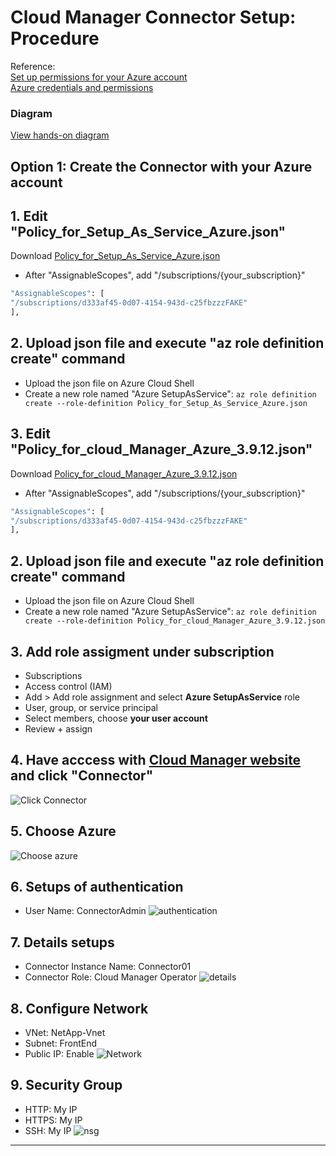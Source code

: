 # Cloud Manager Connector Setup: Procedure

Reference:\
[Set up permissions for your Azure account](https://docs.netapp.com/us-en/occm/task_creating_connectors_azure.html)\
[Azure credentials and permissions](https://docs.netapp.com/us-en/occm/concept_accounts_azure.html)


### Diagram
[View hands-on diagram](https://github.com/maysay1999/aad/blob/main/cvo/220117_hands-on_diagram_cvo.pdf)

## Option 1: Create the Connector with your Azure account

## 1. Edit "Policy_for_Setup_As_Service_Azure.json"
Download [Policy_for_Setup_As_Service_Azure.json](https://github.com/maysay1999/aad/blob/main/cvo/Policy_for_Setup_As_Service_Azure.json)
- After "AssignableScopes", add "/subscriptions/{your_subscription}"

```bash
"AssignableScopes": [
"/subscriptions/d333af45-0d07-4154-943d-c25fbzzzFAKE"
],
```

## 2. Upload json file and execute "az role definition create" command

- Upload the json file on Azure Cloud Shell
- Create a new role named "Azure SetupAsService": `az role definition create --role-definition Policy_for_Setup_As_Service_Azure.json`

## 3. Edit "Policy_for_cloud_Manager_Azure_3.9.12.json"
Download [Policy_for_cloud_Manager_Azure_3.9.12.json](https://github.com/maysay1999/aad/blob/main/cvo/Policy_for_cloud_Manager_Azure_3.9.12.json)
- After "AssignableScopes", add "/subscriptions/{your_subscription}"

```bash
"AssignableScopes": [
"/subscriptions/d333af45-0d07-4154-943d-c25fbzzzFAKE"
],
```

## 2. Upload json file and execute "az role definition create" command

- Upload the json file on Azure Cloud Shell
- Create a new role named "Azure SetupAsService": `az role definition create --role-definition Policy_for_cloud_Manager_Azure_3.9.12.json`


## 3. Add role assigment under subscription
- Subscriptions
- Access control (IAM)
- Add > Add role assignment and select **Azure SetupAsService** role
- User, group, or service principal 
- Select members, choose **your user account**
- Review + assign

## 4. Have acccess with [Cloud Manager website](https://cloudmanager.netapp.com/) and click "Connector"
![Click Connector](https://github.com/maysay1999/aad/blob/main/cvo/images/click_connector.jpg)

## 5. Choose Azure
![Choose azure](https://github.com/maysay1999/aad/blob/main/cvo/images/choose_azure.jpg)

## 6. Setups of authentication
- User Name: ConnectorAdmin
![authentication](https://github.com/maysay1999/aad/blob/main/cvo/images/authentication.jpg)

## 7. Details setups
- Connector Instance Name: Connector01
- Connector Role: Cloud Manager Operator
![details](https://github.com/maysay1999/aad/blob/main/cvo/images/details.jpg)

## 8. Configure Network
- VNet: NetApp-Vnet
- Subnet: FrontEnd
- Public IP: Enable
![Network](https://github.com/maysay1999/aad/blob/main/cvo/images/network.jpg)

## 9. Security Group
- HTTP: My IP
- HTTPS: My IP
- SSH: My IP
![nsg](https://github.com/maysay1999/aad/blob/main/cvo/images/nsg.jpg)

---